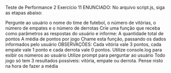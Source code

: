 Teste de Performance 2
Exercício 11
ENUNCIADO:
No arquivo script.js, siga as etapas abaixo:

Pergunte ao usuário o nome do time de futebol, o número de vitórias, o número de empates e o número de derrotas
Crie uma função que receba como parâmetros as respostas do usuário e informe:
A quantidade total de pontos
A média de pontos por jogo
Chame esta função, passando os dados informados pelo usuário
OBSERVAÇÕES:
Cada vitória vale 3 pontos, cada empate vale 1 ponto e cada derrota vale 0 pontos.
Utilize console.log para exibir os números ao usuário
Utilize prompt para perguntar ao usuário
Todo jogo só tem 3 resultados possíveis: vitória, empate ou derrota. Pense nisto na hora de fazer a média
